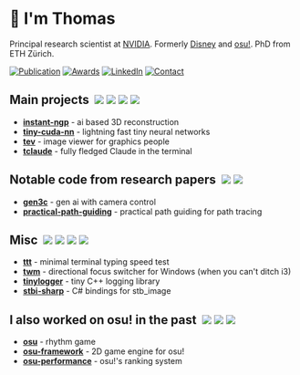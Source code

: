 # 👋 I'm Thomas

Principal research scientist at [NVIDIA](https://research.nvidia.com/person/thomas-muller). Formerly [Disney](https://studios.disneyresearch.com/) and [osu!](https://osu.ppy.sh). PhD from ETH Zürich.

<a href="https://tom94.net"><img src="https://img.shields.io/badge/-Publications-3781da" alt="Publication"/></a>
<a href="https://www.linkedin.com/in/tom94/details/honors/"><img src="https://img.shields.io/badge/-Awards-3781da" alt="Awards"/></a>
<a href="https://www.linkedin.com/in/tom94/"><img src="https://img.shields.io/badge/-LinkedIn-3781da" alt="LinkedIn"/></a>
<a href="mailto:contact@94.me"><img src="https://img.shields.io/badge/-Contact-3781da" alt="Contact"/></a>

## Main projects&nbsp; ![](https://img.shields.io/github/stars/nvlabs/instant-ngp?style=solid&label=★&labelColor=666666&color=666666) ![](https://img.shields.io/github/stars/nvlabs/tiny-cuda-nn?style=solid&label=★&labelColor=666666&color=666666) ![](https://img.shields.io/github/stars/tom94/tev?style=solid&label=★&labelColor=666666&color=666666) ![](https://img.shields.io/github/stars/tom94/tclaude?style=solid&label=★&labelColor=666666&color=666666)

- **[instant-ngp](https://github.com/nvlabs/instant-ngp)** - ai based 3D reconstruction &nbsp; 
- **[tiny-cuda-nn](https://github.com/nvlabs/tiny-cuda-nn)** - lightning fast tiny neural networks &nbsp; 
- **[tev](https://github.com/tom94/tev)** - image viewer for graphics people &nbsp; 
- **[tclaude](https://github.com/tom94/tclaude)** - fully fledged Claude in the terminal &nbsp; 

## Notable code from research papers&nbsp; ![](https://img.shields.io/github/stars/nv-tlabs/gen3c?style=solid&label=★&labelColor=666666&color=666666) ![](https://img.shields.io/github/stars/tom94/practical-path-guiding?style=solid&label=★&labelColor=666666&color=666666)

- **[gen3c](https://github.com/nv-tlabs/gen3c)** - gen ai with camera control &nbsp; 
- **[practical-path-guiding](https://github.com/tom94/practical-path-guiding)** - practical path guiding for path tracing &nbsp; 

## Misc&nbsp; ![](https://img.shields.io/github/stars/tom94/ttt?style=solid&label=★&labelColor=666666&color=666666) ![](https://img.shields.io/github/stars/tom94/twm?style=solid&label=★&labelColor=666666&color=666666) ![](https://img.shields.io/github/stars/tom94/tinylogger?style=solid&label=★&labelColor=666666&color=666666) ![](https://img.shields.io/github/stars/tom94/stbi-sharp?style=solid&label=★&labelColor=666666&color=666666)

- **[ttt](https://github.com/tom94/ttt)** - minimal terminal typing speed test &nbsp; 
- **[twm](https://github.com/tom94/twm)** - directional focus switcher for Windows (when you can't ditch i3) &nbsp; 
- **[tinylogger](https://github.com/tom94/tinylogger)** - tiny C++ logging library &nbsp; 
- **[stbi-sharp](https://github.com/tom94/stbi-sharp)** - C# bindings for stb_image &nbsp; 

## I also worked on osu! in the past&nbsp; ![](https://img.shields.io/github/stars/ppy/osu?style=solid&label=★&labelColor=666666&color=666666) ![](https://img.shields.io/github/stars/ppy/osu-framework?style=solid&label=★&labelColor=666666&color=666666) ![](https://img.shields.io/github/stars/ppy/osu-performance?style=solid&label=★&labelColor=666666&color=666666)

- **[osu](https://github.com/ppy/osu)** - rhythm game &nbsp; 
- **[osu-framework](https://github.com/ppy/osu-framework)** - 2D game engine for osu! &nbsp; 
- **[osu-performance](https://github.com/ppy/osu-performance)** - osu!'s ranking system &nbsp; 

